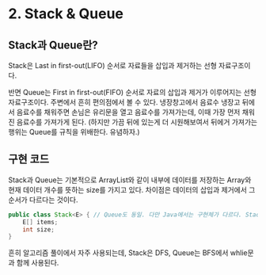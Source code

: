 # 2. Stack & Queue


## Stack과 Queue란?

Stack은 Last in first-out(LIFO) 순서로 자료들을 삽입과 제거하는 선형 자료구조이다.

반면 Queue는 First in first-out(FIFO) 순서로 자료의 삽입과 제거가 이루어지는 선형 자료구조이다. 주변에서 흔히 편의점에서 볼 수 있다. 냉장창고에서 음료수 냉장고 뒤에서 음료수를 채워주면 손님은 유리문을 열고 음료수를 가져가는데, 이때 가장 먼저 채워진 음료수를 가져가게 된다. (하지만 가끔 뒤에 있는게 더 시원해보여서 뒤에거 가져가는 행위는 Queue를 규칙을 위배한다. 유념하자.)

## 구현 코드
Stack과 Queue는 기본적으로 ArrayList와 같이 내부에 데이터를 저장하는 Array와 현재 데이터 개수를 뜻하는 size를 가지고 있다.
차이점은 데이터의 삽입과 제거에서 그 순서가 다르다는 것이다.
```java
public class Stack<E> { // Queue도 동일. 다만 Java에서는 구현체가 다르다. Stack은 Vector을 구현하며, Queue는 Collection을 구현한다.
	E[] items;
	int size;
}
```

흔히 알고리즘 풀이에서 자주 사용되는데, Stack은 DFS, Queue는 BFS에서 whlie문과 함께 사용된다.

